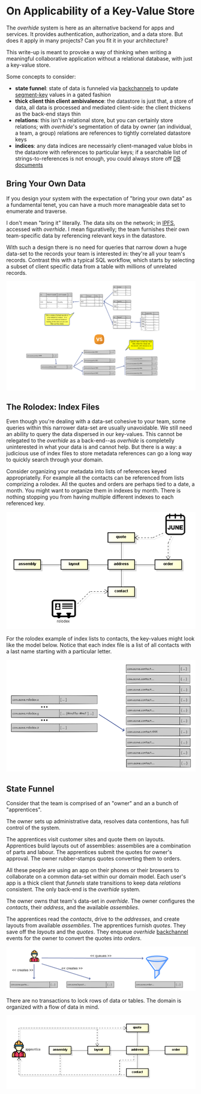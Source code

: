 # On Applicability of a Key-Value Store

The *overhide* system is here as an alternative backend for apps and services.  It provides authentication, authorization, and a data store.  But does it apply in many projects?  Can you fit it in your architecture?

This write-up is meant to provoke a way of thinking when writing a meaningful collaborative application without a relational database, with just a key-value store.

Some concepts to consider:

* **state funnel**: state of data is funneled via [backchannels](http://overhide.io/overhide/docs/glossary.html#backchannel-queue) to update [segment-key](http://overhide.io/overhide/docs/glossary.html#segment-key) values in a gated fashion
* **thick client thin client ambivalence**: the datastore is just that, a store of data, all data is processed and mediated client-side: the client thickens as the back-end stays thin
* **relations**: this isn't a relational store, but you can certainly store relations; with *overhide*'s segmentation of data by owner (an individual, a team, a group) relations are references to tightly correlated datastore keys
* **indices**: any data indices are necessairly client-managed value blobs in the datastore with references to particular keys; if a searchable list of strings-to-references is not enough, you could always store off [DB documents](https://github.com/louischatriot/nedb)

## Bring Your Own Data

If you design your system with the expectation of "bring your own data" as a fundamental tenet, you can have a much more manageable data set to enumerate and traverse.

I don't mean "bring it" literally.  The data sits on the network; in [IPFS](https://ipfs.io/), accessed with *overhide*.  I mean figurativelly; the team furnishes their own team-specific data by referencing relevant keys in the datastore.

With such a design there is no need for queries that narrow down a huge data-set to the records your team is interested in: they're all your team's records.  Contrast this with a typical SQL workflow, which starts by selecting a subset of client specific data from a table with millions of unrelated records.

![Huge data set from RDBMS versus key-value document store](images/huge_data_set.png)

## The Rolodex: Index Files

Even though you're dealing with a data-set cohesive to your team, some queries within this narrower data-set are usually unavoidable.  We still need an ability to query the data dispersed in our key-values.  This cannot be relegated to the *overhide* as a back-end--as *overhide* is completelly uninterested in what your data is and cannot help.  But there is a way:  a judicious use of index files to store metadata references can go a long way to quickly search through your domain.

Consider organizing your metadata into lists of references keyed appropriatelly.  For example all the contacts can be referenced from lists comprizing a rolodex.  All the quotes and orders are perhaps tied to a date, a month.  You might want to organize them in indexes by month.  There is nothing stopping you from having multiple different indexes to each referenced key.

![Using index files](images/index_files.png)

For the rolodex example of index lists to contacts, the key-values might look like the model below.  Notice that each index file is a list of all contacts with a last name starting with a particular letter.

![Rolodex](images/rolodex.png)

## State Funnel

Consider that the team is comprised of an "owner" and an a bunch of "apprentices".

The owner sets up administrative data, resolves data contentions, has full control of the system.

The apprentices visit customer sites and quote them on layouts.  Apprentices build layouts out of assemblies: assemblies are a combination of parts and labour.  The apprentices submit the quotes for owner's approval.  The owner rubber-stamps quotes converting them to orders.

All these people are using an app on their phones or their browsers to collaborate on a common data-set within our domain model.  Each user's app is a thick client that *funnels* state transitions to keep data *relations* consistent.  The only back-end is the *overhide* system.

The owner owns that team's data-set in *overhide*.  The owner configures the *contacts*, their *address*, and the available *assemblies*.

The apprentices read the *contacts*, drive to the *addresses*, and create layouts from available *assemblies*.  The apprentices furnish *quotes*.  They save off the *layouts* and the *quotes*.  They enqueue *overhide* [backchannel](http://overhide.io/overhide/docs/glossary.html#backchannel-queue) events for the owner to convert the quotes into *orders*.

![Model of apprentice funneling events.](images/state_funnel.png)

There are no transactions to lock rows of data or tables.  The domain is organized with a flow of data in mind.

![Model of what the apprentice reads and writes](images/apprentice_writes.png)

